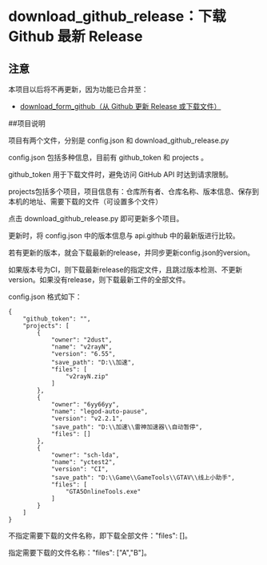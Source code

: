 # download_github_release：下载 Github 最新 Release

## 注意
本项目以后将不再更新，因为功能已合并至：
- [download_form_github（从 Github 更新 Release 或下载文件）](https://github.com/GB756980/download_form_github)

##项目说明

项目有两个文件，分别是 config.json 和 download_github_release.py

config.json 包括多种信息，目前有 github_token 和 projects 。

github_token 用于下载文件时，避免访问 GitHub API 时达到请求限制。

projects包括多个项目，项目信息有：仓库所有者、仓库名称、版本信息、保存到本机的地址、需要下载的文件（可设置多个文件）

点击 download_github_release.py 即可更新多个项目。

更新时，将 config.json 中的版本信息与 api.github 中的最新版进行比较。

若有更新的版本，就会下载最新的release，并同步更新config.json的version。

如果版本号为CI，则下载最新release的指定文件，且跳过版本检测、不更新version。如果没有release，则下载最新工件的全部文件。


config.json 格式如下：
```
{
    "github_token": "",
    "projects": [
        {
            "owner": "2dust",
            "name": "v2rayN",
            "version": "6.55",
            "save_path": "D:\\加速",
            "files": [
                "v2rayN.zip"
            ]
        },
        {
            "owner": "6yy66yy",
            "name": "legod-auto-pause",
            "version": "v2.2.1",
            "save_path": "D:\\加速\\雷神加速器\\自动暂停",
            "files": []
        },
        {
            "owner": "sch-lda",
            "name": "yctest2",
            "version": "CI",
            "save_path": "D:\\Game\\GameTools\\GTAV\\线上小助手",
            "files": [
                "GTA5OnlineTools.exe"
            ]
        }
    ]
}
```

不指定需要下载的文件名称，即下载全部文件："files": []。

指定需要下载的文件名称："files": ["A","B"]。